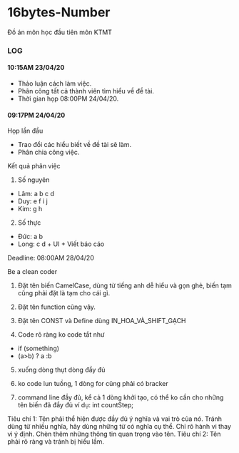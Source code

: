 # 16bytes-Number
Đồ án môn học đầu tiên môn KTMT

### LOG
#### 10:15AM 23/04/20
- Thảo luận cách làm việc.
- Phân công tất cả thành viên tìm hiểu về đề tài.
- Thời gian họp 08:00PM 24/04/20.

#### 09:17PM 24/04/20
Họp lần đầu
- Trao đổi các hiểu biết về đề tài sẽ làm.
- Phân chia công việc.
	
Kết quả phân việc
1. Số nguyên
- Lâm: a b c d
- Duy: e f i j
- Kim: g h
	
2. Số thực
- Đức: a b
- Long: c d + UI + Viết báo cáo

Deadline: 08:00AM 28/04/20

Be a clean coder 

1. Đặt tên biến CamelCase, dùng từ tiếng anh dễ hiểu và gọn ghẻ, biến tạm cũng phải đặt là tạm cho cái gì.

2. Đặt tên function cũng vậy.

3. Đặt tên CONST và Define dùng IN_HOA_VÀ_SHIFT_GẠCH

4. Code rõ ràng ko code tắt như 
- if (something)
- (a>b) ? a :b 

5. xuống dòng thụt dòng đầy đủ

6. ko code lun tuồng, 1 dòng for cũng phải có bracker

7. command line đầy đủ, kể cả 1 dòng khởi tạo, có thể ko cần cho những tên biến đã đầy đủ 
ví dụ: int countStep;

Tiêu chí 1: Tên phải thể hiện được đầy đủ ý nghĩa và vai trò của nó.
Tránh dùng từ nhiều nghĩa, hãy dùng những từ có nghĩa cụ thể.
Chỉ rõ hành vi thay vì ý định.
Chèn thêm những thông tin quan trọng vào tên.
Tiêu chí 2: Tên phải rõ ràng và tránh bị hiểu lầm.


